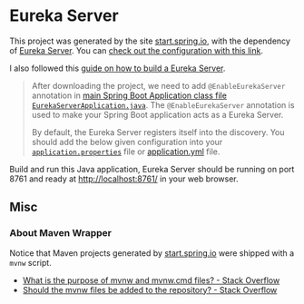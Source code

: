 # Eureka Server

This project was generated by the site [start.spring.io](https://start.spring.io/), with the dependency of [Eureka Server](https://docs.spring.io/spring-cloud-netflix/docs/current/reference/html/#spring-cloud-eureka-server). You can [check out the configuration with this link](https://start.spring.io/#!type=maven-project&language=java&platformVersion=2.6.2&packaging=jar&jvmVersion=17&groupId=com.example&artifactId=eurekaserver&name=Eureka%20Server&description=Eureka%20Server&packageName=com.example.eurekaserver&dependencies=cloud-eureka-server).

I also followed this [guide on how to build a Eureka Server](https://www.tutorialspoint.com/spring_boot/spring_boot_eureka_server.htm).

> After downloading the project, we need to add `@EnableEurekaServer` annotation in [main Spring Boot Application class file `EurekaServerApplication.java`](./src/main/java/com/example/eurekaserver/EurekaServerApplication.java). The `@EnableEurekaServer` annotation is used to make your Spring Boot application acts as a Eureka Server.
>
> By default, the Eureka Server registers itself into the discovery. You should add the below given configuration into your [`application.properties`](.src/main/resources/application.properties) file or [application.yml](.src/main/resources/application.yml) file.

Build and run this Java application, Eureka Server should be running on port 8761 and ready at <http://localhost:8761/> in your web browser.

## Misc

### About Maven Wrapper

Notice that Maven projects generated by [start.spring.io](https://start.spring.io/) were shipped with a `mvnw` script.

- [What is the purpose of mvnw and mvnw.cmd files? - Stack Overflow](https://stackoverflow.com/questions/38723833/what-is-the-purpose-of-mvnw-and-mvnw-cmd-files)
- [Should the mvnw files be added to the repository? - Stack Overflow](https://stackoverflow.com/questions/47240546/should-the-mvnw-files-be-added-to-the-repository)
